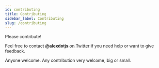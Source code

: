 ```yaml
---
id: contributing
title: Contributing
sidebar_label: Contributing
slug: /contributing
---
```


Please contribute!

Feel free to contact [**@alexdotjs** on Twitter](https://twitter.com/alexdotjs) if you need help or want to give feedback.

Anyone welcome. Any contribution very welcome, big or small.
